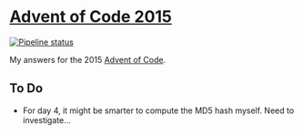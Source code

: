 # [Advent of Code 2015](https://adventofcode.com/2015)

[![Pipeline status][workflows-CI-badge]][actions]

My answers for the 2015 [Advent of Code](https://adventofcode.com/2015).

## To Do

* For day 4, it might be smarter to compute the MD5 hash myself. Need to investigate...


[workflows-CI-badge]: https://github.com/rjvdw/advent-of-code/workflows/CI%202015/badge.svg
[actions]: https://github.com/rjvdw/advent-of-code/actions?query=workflow%3A%22CI+2015%22
